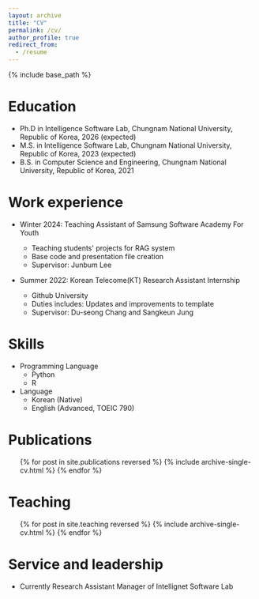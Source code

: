 ```yaml
---
layout: archive
title: "CV"
permalink: /cv/
author_profile: true
redirect_from:
  - /resume
---
```


{% include base_path %}

Education
======
* Ph.D in Intelligence Software Lab, Chungnam National University, Republic of Korea, 2026 (expected)
* M.S. in Intelligence Software Lab, Chungnam National University, Republic of Korea, 2023 (expected)
* B.S. in Computer Science and Engineering, Chungnam National University, Republic of Korea, 2021

Work experience
======
* Winter 2024: Teaching Assistant of Samsung Software Academy For Youth  
  * Teaching students' projects for RAG system
  * Base code and presentation file creation
  * Supervisor: Junbum Lee
  
* Summer 2022: Korean Telecome(KT) Research Assistant Internship
  * Github University
  * Duties includes: Updates and improvements to template
  * Supervisor: Du-seong Chang and Sangkeun Jung

Skills
======
* Programming Language
  * Python
  * R
* Language
  * Korean (Native)
  * English (Advanced, TOEIC 790)

Publications
======
  <ul>{% for post in site.publications reversed %}
    {% include archive-single-cv.html %}
  {% endfor %}</ul>
    
Teaching
======
  <ul>{% for post in site.teaching reversed %}
    {% include archive-single-cv.html %}
  {% endfor %}</ul>
  
Service and leadership
======
* Currently Research Assistant Manager of Intellignet Software Lab
